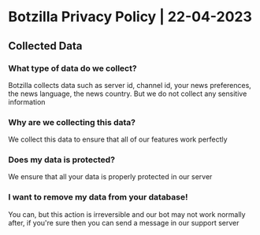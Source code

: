 # Botzilla Privacy Policy | 22-04-2023

## Collected Data
### What type of data do we collect?
Botzilla collects data such as server id, channel id, your news preferences, the news language, the news country. But we do not collect any sensitive information

### Why are we collecting this data?
We collect this data to ensure that all of our features work perfectly

### Does my data is protected?
We ensure that all your data is properly protected in our server

### I want to remove my data from your database!
You can, but this action is irreversible and our bot may not work normally after, if you're sure then you can send a message in our support server
